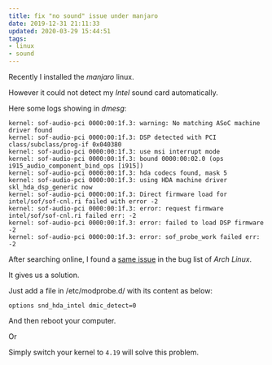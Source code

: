 ```yaml
---
title: fix "no sound" issue under manjaro
date: 2019-12-31 21:11:33
updated: 2020-03-29 15:44:51
tags:
- linux
- sound
---
```


Recently I installed the *manjaro* linux.

However it could not detect my *Intel* sound card automatically.

<!--more-->

Here some logs showing in *dmesg*:

```
kernel: sof-audio-pci 0000:00:1f.3: warning: No matching ASoC machine driver found
kernel: sof-audio-pci 0000:00:1f.3: DSP detected with PCI class/subclass/prog-if 0x040380
kernel: sof-audio-pci 0000:00:1f.3: use msi interrupt mode
kernel: sof-audio-pci 0000:00:1f.3: bound 0000:00:02.0 (ops i915_audio_component_bind_ops [i915])
kernel: sof-audio-pci 0000:00:1f.3: hda codecs found, mask 5
kernel: sof-audio-pci 0000:00:1f.3: using HDA machine driver skl_hda_dsp_generic now
kernel: sof-audio-pci 0000:00:1f.3: Direct firmware load for intel/sof/sof-cnl.ri failed with error -2
kernel: sof-audio-pci 0000:00:1f.3: error: request firmware intel/sof/sof-cnl.ri failed err: -2
kernel: sof-audio-pci 0000:00:1f.3: error: failed to load DSP firmware -2
kernel: sof-audio-pci 0000:00:1f.3: error: sof_probe_work failed err: -2
```

After searching online, I found a [same issue](https://bugs.archlinux.org/task/64720) in the bug list of *Arch Linux*.

It gives us a solution.

Just add a file in /etc/modprobe.d/ with its content as below:

```
options snd_hda_intel dmic_detect=0
```

And then reboot your computer.

Or

Simply switch your kernel to `4.19` will solve this problem.
